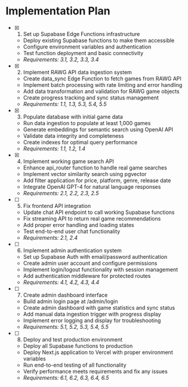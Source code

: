 # Implementation Plan

- [x] 1. Set up Supabase Edge Functions infrastructure



  - Deploy existing Supabase functions to make them accessible
  - Configure environment variables and authentication
  - Test function deployment and basic connectivity
  - _Requirements: 3.1, 3.2, 3.3, 3.4_



- [x] 2. Implement RAWG API data ingestion system


  - Create data_sync Edge Function to fetch games from RAWG API
  - Implement batch processing with rate limiting and error handling
  - Add data transformation and validation for RAWG game objects
  - Create progress tracking and sync status management
  - _Requirements: 1.1, 1.3, 5.3, 5.4, 5.5_


- [x] 3. Populate database with initial game data


  - Run data ingestion to populate at least 1,000 games
  - Generate embeddings for semantic search using OpenAI API
  - Validate data integrity and completeness
  - Create indexes for optimal query performance
  - _Requirements: 1.1, 1.2, 1.4_

- [x] 4. Implement working game search API



  - Enhance api_router function to handle real game searches
  - Implement vector similarity search using pgvector
  - Add filter application for price, platform, genre, release date
  - Integrate OpenAI GPT-4 for natural language responses
  - _Requirements: 2.1, 2.2, 2.3, 2.5_




- [ ] 5. Fix frontend API integration
  - Update chat API endpoint to call working Supabase functions
  - Fix streaming API to return real game recommendations
  - Add proper error handling and loading states
  - Test end-to-end user chat functionality
  - _Requirements: 2.1, 2.4_

- [ ] 6. Implement admin authentication system
  - Set up Supabase Auth with email/password authentication
  - Create admin user account and configure permissions
  - Implement login/logout functionality with session management
  - Add authentication middleware for protected routes
  - _Requirements: 4.1, 4.2, 4.3, 4.4_

- [ ] 7. Create admin dashboard interface
  - Build admin login page at /admin/login
  - Create admin dashboard with game statistics and sync status
  - Add manual data ingestion trigger with progress display
  - Implement error logging and display for troubleshooting
  - _Requirements: 5.1, 5.2, 5.3, 5.4, 5.5_

- [ ] 8. Deploy and test production environment
  - Deploy all Supabase functions to production
  - Deploy Next.js application to Vercel with proper environment variables
  - Run end-to-end testing of all functionality
  - Verify performance meets requirements and fix any issues
  - _Requirements: 6.1, 6.2, 6.3, 6.4, 6.5_